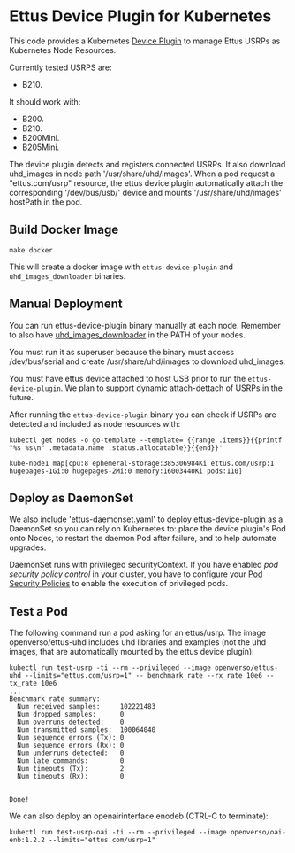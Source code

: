 # Ettus Device Plugin for Kubernetes

This code provides a Kubernetes [Device Plugin](https://kubernetes.io/docs/concepts/extend-kubernetes/compute-storage-net/device-plugins/)
to manage Ettus USRPs as Kubernetes Node Resources.

Currently tested USRPS are:
- B210.

It should work with:
- B200.
- B210.
- B200Mini.
- B205Mini.

The device plugin detects and registers connected USRPs. It also download uhd_images in node path '/usr/share/uhd/images'.
When a pod request a "ettus.com/usrp" resource, the ettus device plugin automatically attach the corresponding '/dev/bus/usb/' device and mounts '/usr/share/uhd/images' hostPath in the pod.

## Build Docker Image

```
make docker
```

This will create a docker image with `ettus-device-plugin` and `uhd_images_downloader` binaries.

## Manual Deployment

You can run ettus-device-plugin binary manually at each node. 
Remember to also have [uhd_images_downloader](./bin/uhd_image_downloader) in the PATH of your nodes. 

You must run it as superuser because the binary must access /dev/bus/serial and create /usr/share/uhd/images to download uhd_images.

You must have ettus device attached to host USB prior to run the `ettus-device-plugin`. We plan to support dynamic attach-dettach of USRPs in the future.

After running the `ettus-device-plugin` binary you can check if USRPs are detected and included as node resources with:

```
kubectl get nodes -o go-template --template='{{range .items}}{{printf "%s %s\n" .metadata.name .status.allocatable}}{{end}}'

kube-node1 map[cpu:8 ephemeral-storage:385306984Ki ettus.com/usrp:1 hugepages-1Gi:0 hugepages-2Mi:0 memory:16003440Ki pods:110]
```

## Deploy as DaemonSet

We also include 'ettus-daemonset.yaml' to deploy ettus-device-plugin as a DaemonSet so you can rely on Kubernetes to: place the device plugin's Pod onto Nodes, to restart the daemon Pod after failure, and to help automate upgrades.

DaemonSet runs with privileged securityContext. If you have enabled *pod security policy control* in your cluster, you have to configure your [Pod Security Policies](https://kubernetes.io/docs/concepts/policy/pod-security-policy/) to enable the execution of privileged pods.


## Test a Pod
The following command run a pod asking for an ettus/usrp. The image openverso/ettus-uhd includes uhd libraries and examples (not the uhd images, that are automatically mounted by the ettus device plugin):

```
kubectl run test-usrp -ti --rm --privileged --image openverso/ettus-uhd --limits="ettus.com/usrp=1" -- benchmark_rate --rx_rate 10e6 --tx_rate 10e6
...
Benchmark rate summary:
  Num received samples:     102221483
  Num dropped samples:      0
  Num overruns detected:    0
  Num transmitted samples:  100064040
  Num sequence errors (Tx): 0
  Num sequence errors (Rx): 0
  Num underruns detected:   0
  Num late commands:        0
  Num timeouts (Tx):        2
  Num timeouts (Rx):        0


Done!
```

We can also deploy an openairinterface enodeb (CTRL-C to terminate):

```
kubectl run test-usrp-oai -ti --rm --privileged --image openverso/oai-enb:1.2.2 --limits="ettus.com/usrp=1"
```
